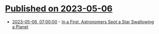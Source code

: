 # [Published on 2023-05-06](index.md)

* [2023-05-06, 07:00:00](https://science.slashdot.org/story/23/05/06/0652200/in-a-first-astronomers-spot-a-star-swallowing-a-planet?utm_source=rss1.0mainlinkanon&utm_medium=feed) - [In a First, Astronomers Spot a Star Swallowing a Planet](https://science.slashdot.org/story/23/05/06/0652200/in-a-first-astronomers-spot-a-star-swallowing-a-planet?utm_source=rss1.0mainlinkanon&utm_medium=feed)
